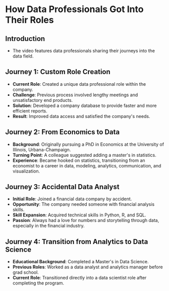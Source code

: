 # How Data Professionals Got Into Their Roles

## **Introduction**
- The video features data professionals sharing their journeys into the data field.

## **Journey 1: Custom Role Creation**
- **Current Role**: Created a unique data professional role within the company.
- **Challenge**: Previous process involved lengthy meetings and unsatisfactory end products.
- **Solution**: Developed a company database to provide faster and more efficient reports.
- **Result**: Improved data access and satisfied the company's needs.

## **Journey 2: From Economics to Data**
- **Background**: Originally pursuing a PhD in Economics at the University of Illinois, Urbana-Champaign.
- **Turning Point**: A colleague suggested adding a master's in statistics.
- **Experience**: Became hooked on statistics, transitioning from an economist to a career in data, modeling, analytics, communication, and visualization.

## **Journey 3: Accidental Data Analyst**
- **Initial Role**: Joined a financial data company by accident.
- **Opportunity**: The company needed someone with financial analysis skills.
- **Skill Expansion**: Acquired technical skills in Python, R, and SQL.
- **Passion**: Always had a love for numbers and storytelling through data, especially in the financial industry.

## **Journey 4: Transition from Analytics to Data Science**
- **Educational Background**: Completed a Master's in Data Science.
- **Previous Roles**: Worked as a data analyst and analytics manager before grad school.
- **Current Role**: Transitioned directly into a data scientist role after completing the program.
